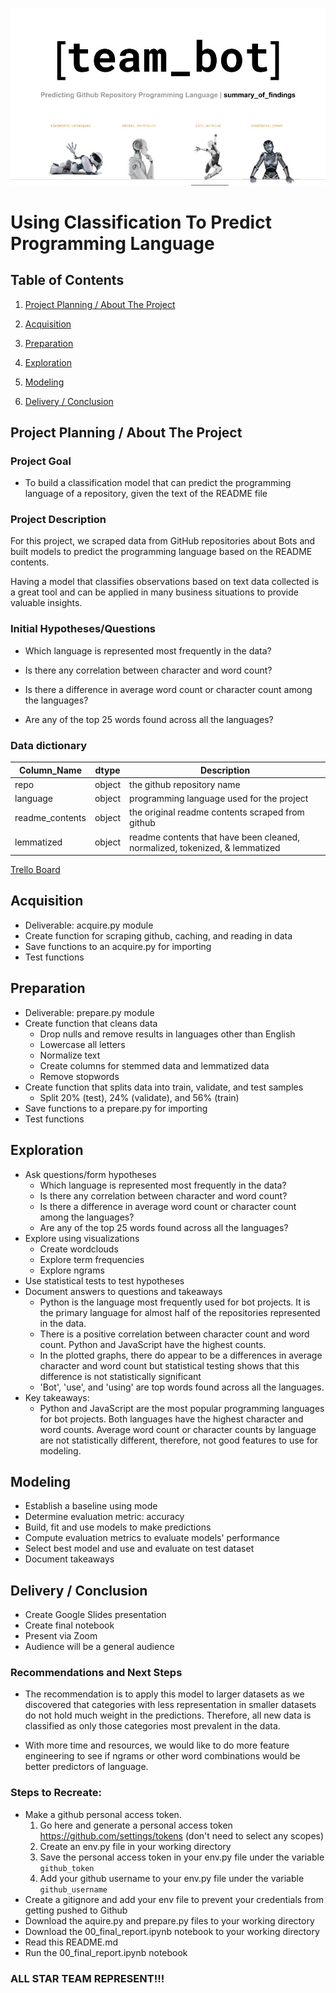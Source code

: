 ![Team Members: Alejandro Velasquez, Daniel Northcutt, Lori Ainslie, Stephanie Jones](header.jpg)

# Using Classification To Predict Programming Language
## Table of Contents

1. [Project Planning / About The Project](#project-planning--about-the-project)

2. [Acquisition](#acquisition)

3. [Preparation](#preparation)

4. [Exploration](#exploration)

5. [Modeling](#modeling)

6. [Delivery / Conclusion](#delivery--conclusion)

## Project Planning / About The Project

### Project Goal

* To build a classification model that can predict the programming language of a repository, given the text of the README file

### Project Description

For this project, we scraped data from GitHub repositories about Bots and built models to predict the programming language based on the README contents.

Having a model that classifies observations based on text data collected is a great tool and can be applied in many business situations to provide valuable insights.

### Initial Hypotheses/Questions

* Which language is represented most frequently in the data?

* Is there any correlation between character and word count?

* Is there a difference in average word count or character count among the languages?

* Are any of the top 25 words found across all the languages?

### Data dictionary

|   Column_Name   | dtype | Description      |
|   -----------   | ----------- | ---------- |
| repo | object | the github repository name |
| language   | object | programming language used for the project |
| readme_contents   | object | the original readme contents scraped from github |
| lemmatized   | object | readme contents that have been cleaned, normalized, tokenized, & lemmatized |

[Trello Board](https://trello.com/b/KFt1reNg/githublanguage-prediction)


## Acquisition

* Deliverable: acquire.py module
* Create function for scraping github, caching, and reading in data
* Save functions to an acquire.py for importing
* Test functions


## Preparation

* Deliverable: prepare.py module
* Create function that cleans data
  * Drop nulls and remove results in languages other than English
  * Lowercase all letters
  * Normalize text
  * Create columns for stemmed data and lemmatized data 
  * Remove stopwords
* Create function that splits data into train, validate, and test samples
  * Split 20% (test), 24% (validate), and 56% (train)
* Save functions to a prepare.py for importing
* Test functions

## Exploration

* Ask questions/form hypotheses
  * Which language is represented most frequently in the data?
  * Is there any correlation between character and word count?
  * Is there a difference in average word count or character count among the languages?
  * Are any of the top 25 words found across all the languages?
* Explore using visualizations
  * Create wordclouds
  * Explore term frequencies
  * Explore ngrams
* Use statistical tests to test hypotheses
* Document answers to questions and takeaways
  * Python is the language most frequently used for bot projects. It is the primary language for almost half of the repositories represented in the data.
  * There is a positive correlation between character count and word count. Python and JavaScript have the highest counts.
  * In the plotted graphs, there do appear to be a differences in average character and word count but statistical testing shows that this difference is not statistically significant
  * 'Bot', 'use', and 'using' are top words found across all the languages.
* Key takeaways:
  * Python and JavaScript are the most popular programming languages for bot projects. Both languages have the highest character and word counts. Average word count or character counts by language are not statistically different, therefore, not good features to use for modeling.

## Modeling

* Establish a baseline using mode
* Determine evaluation metric: accuracy
* Build, fit and use models to make predictions
* Compute evaluation metrics to evaluate models' performance
* Select best model and use and evaluate on test dataset
* Document takeaways

## Delivery / Conclusion

* Create Google Slides presentation
* Create final notebook
* Present via Zoom
* Audience will be a general audience

### Recommendations and Next Steps

* The recommendation is to apply this model to larger datasets as we discovered that categories with less representation in smaller datasets do not hold much weight in the predictions. Therefore, all new data is classified as only those categories most prevalent in the data.

* With more time and resources, we would like to do more feature engineering to see if ngrams or other word combinations would be better predictors of language.

### Steps to Recreate:

* Make a github personal access token.
  1. Go here and generate a personal access token https://github.com/settings/tokens (don't need to select any scopes)
  2. Create an env.py file in your working directory 
  3. Save the personal access token in your env.py file under the variable `github_token`
  4. Add your github username to your env.py file under the variable `github_username`
* Create a gitignore and add your env file to prevent your credentials from getting pushed to Github
* Download the aquire.py and prepare.py files to your working directory
* Download the 00_final_report.ipynb notebook to your working directory
* Read this README.md
* Run the 00_final_report.ipynb notebook

### ALL STAR TEAM REPRESENT!!!
